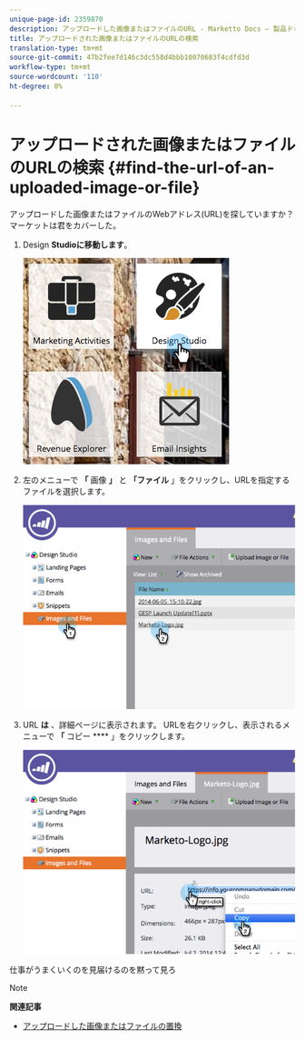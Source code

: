 ```yaml
---
unique-page-id: 2359870
description: アップロードした画像またはファイルのURL - Marketto Docs — 製品ドキュメント
title: アップロードされた画像またはファイルのURLの検索
translation-type: tm+mt
source-git-commit: 47b2fee7d146c3dc558d4bbb10070683f4cdfd3d
workflow-type: tm+mt
source-wordcount: '110'
ht-degree: 0%

---
```



# アップロードされた画像またはファイルのURLの検索 {#find-the-url-of-an-uploaded-image-or-file}

アップロードした画像またはファイルのWebアドレス(URL)を探していますか？ マーケットは君をカバーした。

1. Design **Studioに移動します**。

   ![](assets/designstudio-4.png)

1. 左のメニューで **「** 画像 **」** と **「ファイル** 」をクリックし、URLを指定するファイルを選択します。

   ![](assets/image2014-9-25-14-3a47-3a53.png)

1. URL **は** 、詳細ページに表示されます。 URLを右クリックし、表示されるメニューで **「** コピー **** 」をクリックします。

   ![](assets/image2014-9-25-14-3a48-3a16.png)

仕事がうまくいくのを見届けるのを黙って見ろ

>[!NOTE]
>
>**関連記事**
>
>* [アップロードした画像またはファイルの置換](replace-an-uploaded-image-or-file.md)

>



